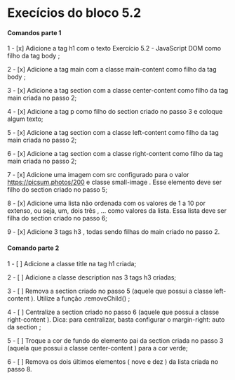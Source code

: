 # Execícios do bloco 5.2

#### Comandos parte 1
  1 - [x] Adicione a tag h1 com o texto Exercício 5.2 - JavaScript DOM como filho da tag body ;

  2 - [x] Adicione a tag main com a classe main-content como filho da tag body ;

  3 - [x] Adicione a tag section com a classe center-content como filho da tag main criada no passo 2;

  4 - [x] Adicione a tag p como filho do section criado no passo 3 e coloque algum texto;

  5 - [x] Adicione a tag section com a classe left-content como filho da tag main criada no passo 2;

  6 - [x] Adicione a tag section com a classe right-content como filho da tag main criada no passo 2;

  7 - [x] Adicione uma imagem com src configurado para o valor https://picsum.photos/200 e classe 
  small-image . Esse elemento deve ser filho do section criado no passo 5;

  8 - [x] Adicione uma lista não ordenada com os valores de 1 a 10 por extenso, ou seja, um, dois
  três , ... como valores da lista. Essa lista deve ser filha do section criado no passo 6;

  9 - [x] Adicione 3 tags h3 , todas sendo filhas do main criado no passo 2.

  #### Comando parte 2

  1 - [ ] Adicione a classe title na tag h1 criada;

  2 - [ ] Adicione a classe description nas 3 tags h3 criadas;

  3 - [ ] Remova a section criado no passo 5 (aquele que possui a classe left-content ). Utilize a 
  função .removeChild() ;

  4 - [ ] Centralize a section criado no passo 6 (aquele que possui a classe right-content ). Dica: 
  para centralizar, basta configurar o margin-right: auto da section ;

  5 - [ ] Troque a cor de fundo do elemento pai da section criada no passo 3 (aquela que possui a 
  classe center-content ) para a cor verde;

  6 - [ ] Remova os dois últimos elementos ( nove e dez ) da lista criada no passo 8.
